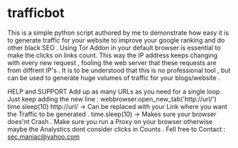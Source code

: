 # trafficbot
This is a simple python script authored by me to demonstrate how easy it is to generate traffic for your website to improve your google ranking and do other black SEO . 
Using Tor Addon in your default browser is essential to make the clicks on links count. This way the IP address keeps changing with every new request , fooling the web server that these requests are from diffrent IP's . 
It is to be understood that this is no professional tool , but can be used to generate huge volumes of traffic for your blogs/website . 

HELP and SUPPORT
Add up as many URLs as you need for a single loop. Just keep adding the new line :
webbrowser.open_new_tab('http://url/') time.sleep(10)
http://url/ -> Can be replaced with your Link where you want the Traffic to be generated . time.sleep(10) -> Makes sure your browser does'nt Crash . 
Make sure you run a Proxy on your browser otherwise maybe the Analystics dont consider clicks in Counts . 
Fell free to Contact : sec.maniac@yahoo.com
